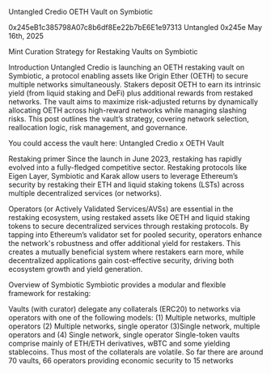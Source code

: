 Untangled Credio OETH Vault on Symbiotic

0x245eB1c385798A07c8b6df8Ee22b7bE6E1e97313
Untangled
0x245e
May 16th, 2025

Mint
Curation Strategy for Restaking Vaults on Symbiotic

Introduction
Untangled Credio is launching an OETH restaking vault on Symbiotic, a protocol enabling assets like Origin Ether (OETH) to secure multiple networks simultaneously. Stakers deposit OETH to earn its intrinsic yield (from liquid staking and DeFi) plus additional rewards from restaked networks. The vault aims to maximize risk-adjusted returns by dynamically allocating OETH across high-reward networks while managing slashing risks. This post outlines the vault’s strategy, covering network selection, reallocation logic, risk management, and governance.

You could access the vault here:  Untangled Credio x OETH Vault 

Restaking primer
Since the launch in June 2023, restaking has rapidly evolved into a fully-fledged competitive sector. Restaking protocols like Eigen Layer, Symbiotic and Karak allow users to leverage Ethereum’s security by restaking their ETH and liquid staking tokens (LSTs) across multiple decentralized services (or networks).


Operators (or Actively Validated Services/AVSs) are essential in the restaking ecosystem, using restaked assets like OETH and liquid staking tokens to secure decentralized services through restaking protocols. By tapping into Ethereum’s validator set for pooled security, operators enhance the network's robustness and offer additional yield for restakers. This creates a mutually beneficial system where restakers earn more, while decentralized applications gain cost-effective security, driving both ecosystem growth and yield generation.

Overview of Symbiotic
Symbiotic provides a modular and flexible framework for restaking:

Vaults (with curator) delegate any collaterals (ERC20) to networks via operators with one of the following models: (1) Multiple networks, multiple operators (2) Multiple networks, single operator (3)Single network, multiple operators and (4) Single network, single operator
Single-token vaults comprise mainly of ETH/ETH derivatives, wBTC and some yielding stablecoins. Thus most of the collaterals are volatile.
So far there are around 70 vaults, 66 operators providing economic security to 15 networks
